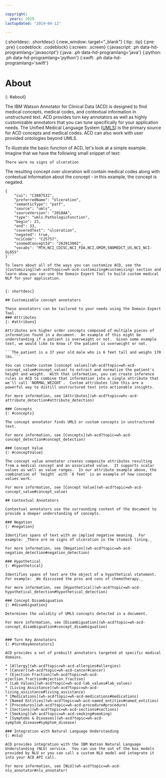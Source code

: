 ```yaml
---

copyright:
  years: 2019
lastupdated: "2019-04-12"

---
```


{:shortdesc: .shortdesc}
{:new_window: target="_blank"}
{:tip: .tip}
{:pre: .pre}
{:codeblock: .codeblock}
{:screen: .screen}
{:javascript: .ph data-hd-programlang='javascript'}
{:java: .ph data-hd-programlang='java'}
{:python: .ph data-hd-programlang='python'}
{:swift: .ph data-hd-programlang='swift'}

# About
{: #about}

The IBM Watson Annotator for Clinical Data (ACD) is designed to find medical concepts, medical codes, and contextual information in unstructured text.  ACD provides turn key annotators as well as highly customizable annotators that you can tune specifically for your application needs.  The Unified Medical Language System ([UMLS](https://www.nlm.nih.gov/research/umls/)) is the primary source for ACD concepts and medical codes.  ACD can also work with user provided ontologies beyond UMLS.  

To illustrate the basic function of ACD, let's look at a simple example.  Imagine that we have the following small snippet of text:

```There were no signs of ulceration```

The resulting concept over ulceration will contain medical codes along with contextual information about the concept - in this example, the concept is negated.

```
{
    "cui": "C3887532",
    "preferredName": "Ulceration",
    "semanticType": "patf",
    "source": "umls",
    "sourceVersion": "2018AA",
    "type": "umls.PathologicFunction",
    "begin": 23,
    "end": 33,
    "coveredText": "ulceration",
    "negated": true,
    "nciCode": "C25757",
    "snomedConceptId": "263913002",
    "vocabs": "MTH,NCI_CDISC,NCI_FDA,NCI,OMIM,SNOMEDCT_US,NCI_NCI-GLOSS"
}```

To learn about all of the ways you can customize ACD, see the [Customizing](wh-acd?topic=wh-acd-customizing#customizing) section and learn ahow you can use the Domain Expert Tool to build custom medical NLP for your application.


{: shortdesc}

## Customizable concept annotators

These annotators can be tailored to your needs using the Domain Expert Tool.
### Attributes
{: #attribues}

Attributes are higher order concepts composed of multiple pieces of information found in a document.  An example of this might be understanding if a patient is overweight or not.  Given some example text, we would like to know if the patient is overweight or not.

```The patient is a 37 year old male who is 6 feet tall and weighs 170 lbs.```

You can create custom [concept values](wh-acd?topic=wh-acd-concept_value#concept_value) to extract and normalize the patient's height and weight.  With that information, you can create inference rules in ACD to combine that information into a single attribute that we'll call `NORMAL_WEIGHT`.  Custom attributes like this are a powerful way to distill unstructured text into actionable insights.

For more information, see [Attributes](wh-acd?topic=whc-acd-attribute_detection#attribute_detection)

### Concepts
{: #concepts}

The concept annotator finds UMLS or custom concepts in unstructured text.

For more information, see [Concepts](wh-acd?topic=wh-acd-concept_detection#concept_detection)

### Concept Value
{: #conceptValue}

The concept value annotator creates composite attributes resulting from a medical concept and an associated value.  It supports scalar values as well as value ranges.  In our attribute example above, the combination of `height` with `6 feet` is an example of how concept values work.

For more information, see [Concept Value](wh-acd?topic=wh-acd-concept_value#concept_value)

## Contextual Annotators

Contextual annotators use the surrounding context of the document to provide a deeper understanding of concepts.

### Negation
{: #negation}

Identifies spans of text with an implied negative meaning.  For example: _There are no signs of ulceration in the stomach lining._

For more information, see [Negation](wh-acd?topic=wh-acd-negation_detection#negation_detection)

### Hypothetical
{: #hypothetical}

Identifies spans of text are the object of a hypothetical statement.  For example: _We discussed the pros and cons of chemotherapy._

For more information, see [Hypothetical](wh-acd?topic=wh-acd-hypothetical_detection#hypothetical_detection)

### Concept Disambiguation
{: #disambiguation}

Determines the validity of UMLS concepts detected in a document.

For more information, see [Disambiguation](wh-acd?topic=wh-acd-concept_disambiguation#concept_disambiguation)


### Turn Key Annotators
{: #turnKeyAnnotators}

ACD provides a set of prebuilt annotators targeted at specific medical domains.

* [Allergy](wh-acd?topic=wh-acd-allergies#allergies)
* [Cancer](wh-acd?topic=wh-acd-cancer#cancer)
* [Ejection Fraction](wh-acd?topic=wh-acd-ejection_fraction#ejection_fraction)
* [Lab Values](wh-acd?topic=wh-acd-lab_values#lab_values)
* [Living Assistance](wh-acd?topic=wh-acd-living_assistance#living_assistance)
* [Medications](wh-acd?topic=wh-acd-medications#medications)
* [Named Entities](wh-acd?topic=wh-acd-named_entities#named_entities)
* [Procedures](wh-acd?topic=wh-acd-procedure#procedure)
* [Sections](wh-acd?topic=wh-acd-sections#sections)
* [Smoking](wh-acd?topic=wh-acd-smoking#smoking)
* [Symptoms & Diseases](wh-acd?topic=wh-acd-symptom_disease#symptom_disease)

### Integration with Natural Language Understanding
{: #nlu}

ACD provides integration with the IBM Watson Natural Language Understanding (NLU) service.  You can use the out of the box models provided by NLU or you can call a custom NLU model and integrate it into your ACD API call.

For more information, see [NLU](wh-acd?topic=wh-acd-nlu_annotator#nlu_annotator)
